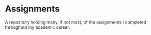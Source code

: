 # Assignments
A repository holding many, if not most, of the assignments I completed throughout my academic career. 

